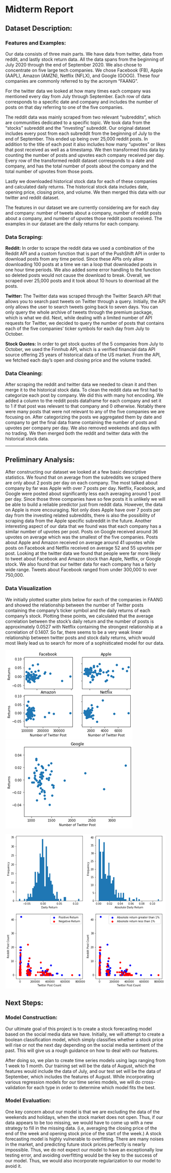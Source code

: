 # Midterm Report

## Dataset Description:
### Features and Examples:
Our data consists of three main parts. We have data from twitter, data from reddit, and lastly stock return data. All the data spans from the beginning of July 2020 through the end of September 2020. We also chose to concentrate on five large tech companies. We chose Facebook (FB), Apple (AAPL), Amazon (AMZN), Netflix (NFLX), and Google (GOOG). These four companies are commonly referred to by the acronym “FAANG”. 

For the twitter data we looked at how many times each company was mentioned every day from July through September. Each row of data corresponds to a specific date and company and includes the number of posts on that day referring to one of the five companies. 

The reddit data was mainly scraped from two relevant “subreddits”, which are communities dedicated to a specific topic. We took data from the “stocks” subreddit and the “investing” subreddit. Our original dataset includes every post from each subreddit from the beginning of July to the end of September. This ended up being over 25,000 reddit posts. In addition to the title of each post it also includes how many “upvotes” or likes that post received as well as a timestamp. We then transformed this data by counting the number of posts and upvotes each company received per day. Every row of the transformed reddit dataset corresponds to a date and company, and has the total number of posts about the company and the total number of upvotes from those posts. 

Lastly we downloaded historical stock data for each of these companies and calculated daily returns. The historical stock data includes date, opening price, closing price, and volume. We then merged this data with our twitter and reddit dataset. 

The features in our dataset we are currently considering are for each day and company: number of tweets about a company, number of reddit posts about a company, and number of upvotes those reddit posts received. The examples in our dataset are the daily returns for each company. 

### Data Scraping:
**Reddit:** In order to scrape the reddit data we used a combination of the Reddit API and a custom function that is part of the PushShift API in order to download posts from any time period. Since these APIs only allow downloading 100 posts at a time we ran a loop that downloaded posts in one hour time periods. We also added some error handling to the function so deleted posts would not cause the download to break. Overall, we scraped over 25,000 posts and it took about 10 hours to download all the posts.

**Twitter:** The Twitter data was scraped through the Twitter Search API that allows you to search past tweets on Twitter through a query. Initially, the API only allows the user to search tweets going back to seven days. You can only query the whole archive of tweets through the premium package, which is what we did. Next, while dealing with a limited number of API requests for Twitter, we decided to query the number of posts that contains each of the five companies’ ticker symbols for each day from July to October.

**Stock Quotes:** In order to get stock quotes of the 5 companies from July to October, we used the Finnhub API, which is a verified financial data API source offering 25 years of historical data of the US market. From the API, we fetched each day’s open and closing price and the volume traded.  

### Data Cleaning:
After scraping the reddit and twitter data we needed to clean it and then merge it to the historical stock data. To clean the reddit data we first had to categorize each post by company. We did this with many hot encoding. We added a column to the reddit posts dataframe for each company and set it to 1 if that post was relevant to that company and 0 otherwise. Notably there were many posts that were not relevant to any of the five companies we are focusing on. After categorizing the posts we aggregated them by date and company to get the final data frame containing the number of posts and upvotes per company per day. We also removed weekends and days with no trading. We then merged both the reddit and twitter data with the historical stock data. 

---

## Preliminary Analysis:
After constructing our dataset we looked at a few basic descriptive statistics. We found that on average from the subreddits we scraped there are only about 2 posts per day on each company. The most talked about company by far was Apple with over 7 posts per day. Netflix, Facebook, and Google were posted about significantly less each averaging around 1 post per day. Since those three companies have so few posts it is unlikely we will be able to build a reliable predictor just from reddit data. However, the data on Apple is more encouraging. Not only does Apple have over 7 posts per day from the investing related subreddits, there is also the possibility of scraping data from the Apple specific subreddit in the future. Another interesting aspect of our data that we found was that each company has a similar number of upvotes per post. Posts on Google received around 36 upvotes on average which was the smallest of the five companies. Posts about Apple and Amazon received on average around 41 upvotes while posts on Facebook and Netflix received on average 52 and 55 upvotes per post. Looking at the twitter data we found that people were far more likely to tweet about Facebook and Amazon stock than Apple, Netflix, or Google stock. We also found that our twitter data for each company has a fairly wide range. Tweets about Facebook ranged from under 300,000 to over 750,000. 

### Data Visualization
We initially plotted scatter plots below for each of the companies in FAANG and showed the relationship between the number of Twitter posts containing the company’s ticker symbol and the daily returns of each company’s stock. Plotting these points, we calculated that the average correlation between the stock’s daily return and the number of posts is approximately 0.0527 with Netflix containing the strongest relationship at a correlation of 0.1407. So far, there seems to be a very weak linear relationship between twitter posts and stock daily returns, which would most likely lead us to search for more of a sophisticated model for our data.

![Twitter Data](/Plots/plots1.png) ![Twitter Data](/Plots/plots2.png) 

![Data](/Plots/download-6.png) 

## Next Steps:

### Model Construction:
Our ultimate goal of this project is to create a stock forecasting model based on the social media data we have. Initially, we will attempt to create a boolean classification model, which simply classifies whether a stock price will rise or not the next day depending on the social media sentiment of the past. This will give us a rough guidance on how to deal with our  features. 

After doing so, we plan to create time series models using lags ranging from 1 week to 1 month. Our training set will be the data of August, which the features would include the data of July, and our test set will be the data of September, which includes the features of August. While incorporating various regression models for our time series models, we will do cross-validation for each type in order to determine which model fits the best.

### Model Evaluation:
One key concern about our model is that we are excluding the data of the weekends and holidays, when the stock market does not open. Thus, if our data appears to be too missing, we would have to come up with a new strategy to fill in the missing data. (i.e, averaging the closing price of the end of the week and opening stock price of the start of the week.) A stock forecasting model is highly vulnerable to overfitting. There are many noises in the market, and predicting future stock prices perfectly is nearly impossible. Thus, we do not expect our model to have an exceptionally low testing error, and avoiding overfitting would be the key to the success of our model. Thus, we would also incorporate regularization to our model to avoid it. 

